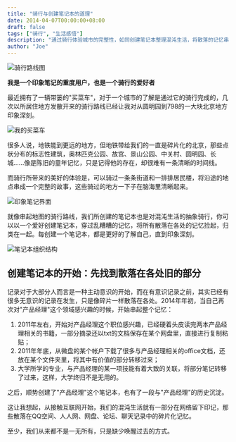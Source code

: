 ```yaml
---
title: "骑行与创建笔记本的道理"
date: 2014-04-07T00:00:00+08:00
draft: false
tags: ["骑行", "生活感悟"]
description: "通过骑行体验城市的完整性，如同创建笔记本整理混沌生活，将散落的记忆串联成清晰的故事。"
author: "Joe"
---
```


![骑行路线图](/images/posts/cycling-and-notebook-creation-philosophy/image.webp)

**我是一个印象笔记的重度用户，也是一个骑行的爱好者**

最近拥有了一辆带篓的"买菜车"，对于一个城市的了解是通过它的骑行完成的，几次以所居住地方发散开来的骑行路线已经让我对从圆明园到798的一大块北京地方印象深刻。

![我的买菜车](/images/posts/cycling-and-notebook-creation-philosophy/bike-photo.webp)

很多人说，地铁能到更远的地方，但地铁带给我们的一直是碎片化的北京，那些点状分布的标志性建筑，奥林匹克公园、故宫、景山公园、中关村、圆明园、长城......像是陈旧的童年记忆，只是记得他的存在，却很难有一条清晰的时间线。

而骑行所带来的美好的体验是，可以骑过一条条街道和一排排居民楼，将沿途的地点串成一个完整的故事，这些骑过的地方一下子在脑海里清晰起来。

![印象笔记界面](/images/posts/cycling-and-notebook-creation-philosophy/image-1.webp)

就像串起地图的骑行路线，我们所创建的笔记本也是对混沌生活的抽象骑行，你可以以一个爱好创建笔记本，穿过乱糟糟的记忆，将所有散落在各处的记忆捡起，归类在一起。每创建一个笔记本，都是更好的了解自己，直到印象深刻。

![笔记本组织结构](/images/posts/cycling-and-notebook-creation-philosophy/image-2.webp)

## 创建笔记本的开始：先找到散落在各处旧的部分

记录对于大部分人而言是一种主动意识的开始，而在有意识记录之前，其实已经有很多无意识的记录在发生，只是像碎片一样散落在各处。2014年年初，当自己再次对"产品经理"这个领域感兴趣的时候，开始串起整个记忆：

1. 2011年左右，开始对产品经理这个职位感兴趣，已经硬着头皮读完两本产品经理相关的书籍，一部分摘录还以txt的文档保存在某个网盘里，直接进行复制粘贴；
2. 2011年年底，从微盘的某个帐户下载了很多与产品经理相关的office文档，还放在某个文件夹里，将其中有价值的部分转移过来；
3. 大学所学的专业，与产品经理的某一项技能有着大致的关联，将部分笔记转移了过来，这样，大学终归不是无用的。

之后，顺势创建了"产品经理"这个笔记本，也有了一段与"产品经理"的历史沉淀。

这让我想起，从接触互联网开始，我们的混沌生活就有一部分在网络留下印记，那些散落在QQ空间、人人网、网盘、论坛、聊天记录中的碎片化记忆。

至少，我们从来都不是一无所有，只是缺少唤醒过去的方式。 